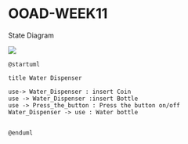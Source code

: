 # OOAD-WEEK11
State Diagram

![](http://www.plantuml.com/plantuml/img/ROyn2W9134Nxd28N4FijP54FO6Svx68M1zP49d_kRyOTBSGgy7Xv9ADZAgYFbGWPg_1rWXG-Pt-AkXIYwh8xR3XzCG-SsmIVB6jp-9_KdQCXqX_hKiGzuIvfhe1fjDw80t57fdjR5leDndQB3FtAUUiIZQAt-E45)
```
@startuml

title Water Dispenser

use-> Water_Dispenser : insert Coin
use -> Water_Dispenser :insert Bottle
use -> Press_the_button : Press the button on/off
Water_Dispenser -> use : Water bottle


@enduml
```
